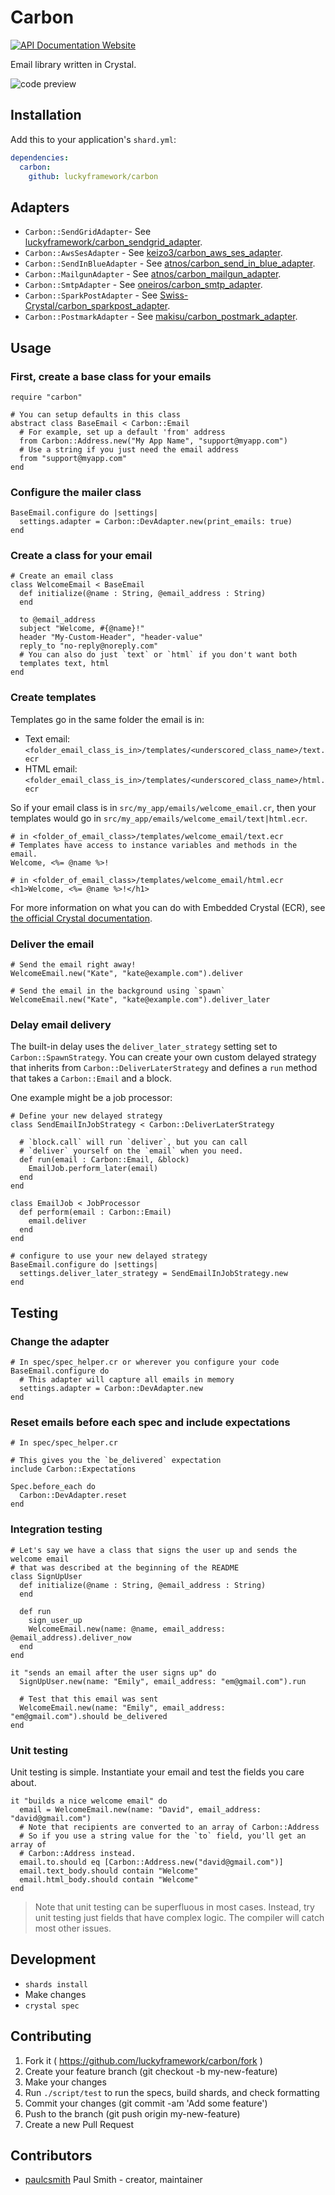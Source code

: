 # Carbon

[![API Documentation Website](https://img.shields.io/website?down_color=red&down_message=Offline&label=API%20Documentation&up_message=Online&url=https%3A%2F%2Fluckyframework.github.io%2Fcarbon%2F)](https://luckyframework.github.io/carbon)

Email library written in Crystal.

![code preview](https://user-images.githubusercontent.com/22394/38457909-9f16f9fe-3a64-11e8-852c-74e31238f48b.png)

## Installation

Add this to your application's `shard.yml`:

```yaml
dependencies:
  carbon:
    github: luckyframework/carbon
```

## Adapters

- `Carbon::SendGridAdapter`- See [luckyframework/carbon_sendgrid_adapter](https://github.com/luckyframework/carbon_sendgrid_adapter).
- `Carbon::AwsSesAdapter` - See [keizo3/carbon_aws_ses_adapter](https://github.com/keizo3/carbon_aws_ses_adapter).
- `Carbon::SendInBlueAdapter` - See [atnos/carbon_send_in_blue_adapter](https://github.com/atnos/carbon_send_in_blue_adapter).
- `Carbon::MailgunAdapter` - See [atnos/carbon_mailgun_adapter](https://github.com/atnos/carbon_mailgun_adapter).
- `Carbon::SmtpAdapter` - See [oneiros/carbon_smtp_adapter](https://github.com/oneiros/carbon_smtp_adapter).
- `Carbon::SparkPostAdapter` - See [Swiss-Crystal/carbon_sparkpost_adapter](https://github.com/Swiss-Crystal/carbon_sparkpost_adapter).
- `Carbon::PostmarkAdapter` - See [makisu/carbon_postmark_adapter](https://github.com/makisu/carbon_postmark_adapter).

## Usage

### First, create a base class for your emails

```crystal
require "carbon"

# You can setup defaults in this class
abstract class BaseEmail < Carbon::Email
  # For example, set up a default 'from' address
  from Carbon::Address.new("My App Name", "support@myapp.com")
  # Use a string if you just need the email address
  from "support@myapp.com"
end
```

### Configure the mailer class

```crystal
BaseEmail.configure do |settings|
  settings.adapter = Carbon::DevAdapter.new(print_emails: true)
end
```

### Create a class for your email

```crystal
# Create an email class
class WelcomeEmail < BaseEmail
  def initialize(@name : String, @email_address : String)
  end

  to @email_address
  subject "Welcome, #{@name}!"
  header "My-Custom-Header", "header-value"
  reply_to "no-reply@noreply.com"
  # You can also do just `text` or `html` if you don't want both
  templates text, html
end
```

### Create templates

Templates go in the same folder the email is in:

- Text email: `<folder_email_class_is_in>/templates/<underscored_class_name>/text.ecr`
- HTML email: `<folder_email_class_is_in>/templates/<underscored_class_name>/html.ecr`

So if your email class is in `src/my_app/emails/welcome_email.cr`, then your
templates would go in `src/my_app/emails/welcome_email/text|html.ecr`.

```
# in <folder_of_email_class>/templates/welcome_email/text.ecr
# Templates have access to instance variables and methods in the email.
Welcome, <%= @name %>!
```

```
# in <folder_of_email_class>/templates/welcome_email/html.ecr
<h1>Welcome, <%= @name %>!</h1>
```

For more information on what you can do with Embedded Crystal (ECR), see [the official Crystal documentation](https://crystal-lang.org/api/latest/ECR.html).

### Deliver the email

```
# Send the email right away!
WelcomeEmail.new("Kate", "kate@example.com").deliver

# Send the email in the background using `spawn`
WelcomeEmail.new("Kate", "kate@example.com").deliver_later
```

### Delay email delivery

The built-in delay uses the `deliver_later_strategy` setting set to `Carbon::SpawnStrategy`. You can create your own custom delayed strategy
that inherits from `Carbon::DeliverLaterStrategy` and defines a `run` method that takes a `Carbon::Email` and a block.

One example might be a job processor:

```crystal
# Define your new delayed strategy
class SendEmailInJobStrategy < Carbon::DeliverLaterStrategy

  # `block.call` will run `deliver`, but you can call
  # `deliver` yourself on the `email` when you need.
  def run(email : Carbon::Email, &block)
    EmailJob.perform_later(email)
  end
end

class EmailJob < JobProcessor
  def perform(email : Carbon::Email)
    email.deliver
  end
end

# configure to use your new delayed strategy
BaseEmail.configure do |settings|
  settings.deliver_later_strategy = SendEmailInJobStrategy.new
end
```

## Testing

### Change the adapter

```crystal
# In spec/spec_helper.cr or wherever you configure your code
BaseEmail.configure do
  # This adapter will capture all emails in memory
  settings.adapter = Carbon::DevAdapter.new
end
```

### Reset emails before each spec and include expectations

```crystal
# In spec/spec_helper.cr

# This gives you the `be_delivered` expectation
include Carbon::Expectations

Spec.before_each do
  Carbon::DevAdapter.reset
end
```

### Integration testing

```crystal
# Let's say we have a class that signs the user up and sends the welcome email
# that was described at the beginning of the README
class SignUpUser
  def initialize(@name : String, @email_address : String)
  end

  def run
    sign_user_up
    WelcomeEmail.new(name: @name, email_address: @email_address).deliver_now
  end
end

it "sends an email after the user signs up" do
  SignUpUser.new(name: "Emily", email_address: "em@gmail.com").run

  # Test that this email was sent
  WelcomeEmail.new(name: "Emily", email_address: "em@gmail.com").should be_delivered
end
```

### Unit testing

Unit testing is simple. Instantiate your email and test the fields you care about.

```crystal
it "builds a nice welcome email" do
  email = WelcomeEmail.new(name: "David", email_address: "david@gmail.com")
  # Note that recipients are converted to an array of Carbon::Address
  # So if you use a string value for the `to` field, you'll get an array of
  # Carbon::Address instead.
  email.to.should eq [Carbon::Address.new("david@gmail.com")]
  email.text_body.should contain "Welcome"
  email.html_body.should contain "Welcome"
end
```

> Note that unit testing can be superfluous in most cases. Instead, try
> unit testing just fields that have complex logic. The compiler will catch most
> other issues.

## Development

- `shards install`
- Make changes
- `crystal spec`

## Contributing

1.  Fork it ( https://github.com/luckyframework/carbon/fork )
2.  Create your feature branch (git checkout -b my-new-feature)
3.  Make your changes
4.  Run `./script/test` to run the specs, build shards, and check formatting
5.  Commit your changes (git commit -am 'Add some feature')
6.  Push to the branch (git push origin my-new-feature)
7.  Create a new Pull Request

## Contributors

- [paulcsmith](https://github.com/paulcsmith) Paul Smith - creator, maintainer

